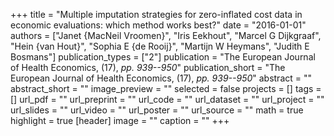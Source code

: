 +++
title = "Multiple imputation strategies for zero-inflated cost data in economic evaluations: which method works best?"
date = "2016-01-01"
authors = ["Janet {MacNeil Vroomen}", "Iris Eekhout", "Marcel G Dijkgraaf", "Hein {van Hout}", "Sophia E {de Rooij}", "Martijn W Heymans", "Judith E Bosmans"]
publication_types = ["2"]
publication = "The European Journal of Health Economics, (17), _pp. 939--950_"
publication_short = "The European Journal of Health Economics, (17), _pp. 939--950_"
abstract = ""
abstract_short = ""
image_preview = ""
selected = false
projects = []
tags = []
url_pdf = ""
url_preprint = ""
url_code = ""
url_dataset = ""
url_project = ""
url_slides = ""
url_video = ""
url_poster = ""
url_source = ""
math = true
highlight = true
[header]
image = ""
caption = ""
+++
